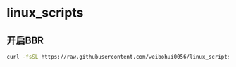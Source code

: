 # linux_scripts

## 开启BBR
```bash
curl -fsSL https://raw.githubusercontent.com/weibohui0056/linux_scripts/refs/heads/main/open_bbr.sh | bash
```